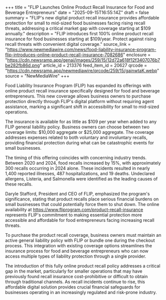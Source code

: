 +++
title = "FLIP Launches Online Product Recall Insurance for Food and Beverage Entrepreneurs"
date = "2025-09-15T16:55:14Z"
draft = false
summary = "FLIP's new digital product recall insurance provides affordable protection for small to mid-sized food businesses facing rising recall threats, addressing a critical market gap with coverage starting at $109 annually."
description = "FLIP introduces first 100% online product recall insurance for food businesses starting at $109/year. Protect against rising recall threats with convenient digital coverage."
source_link = "https://www.newmediawire.com/news/food-liability-insurance-program-flip-introduces-online-product-recall-insurance-7082686"
enclosure = "https://cdn.newsramp.app/genai/images/259/15/12d72a618f12f3407076b7be282fb86d.png"
article_id = 213376
feed_item_id = 20627
qrcode = "https://cdn.newsramp.app/newmediawire/qrcode/259/15/gainwtaK.webp"
source = "NewMediaWire"
+++

<p>Food Liability Insurance Program (FLIP) has expanded its offerings with online product recall insurance specifically designed for food and beverage entrepreneurs. This new coverage allows business owners to purchase protection directly through FLIP's digital platform without requiring agent assistance, marking a significant shift in accessibility for small to mid-sized operations.</p><p>The insurance is available for as little as $109 per year when added to any FLIP general liability policy. Business owners can choose between two coverage limits: $10,000 aggregate or $25,000 aggregate. The coverage addresses expenses related to both voluntary and involuntary recalls, providing financial protection during what can be catastrophic events for small businesses.</p><p>The timing of this offering coincides with concerning industry trends. Between 2020 and 2024, food recalls increased by 15%, with approximately 300 recalls occurring in 2024 alone. These incidents resulted in nearly 1,400 reported illnesses, 487 hospitalizations, and 19 deaths. Undeclared allergens, Listeria, and Salmonella were identified as the leading causes of these recalls.</p><p>Daryle Stafford, President and CEO of FLIP, emphasized the program's significance, stating that product recalls place serious financial burdens on small businesses that could potentially force them to shut down. The online availability at <a href="https://www.fliprogram.com/product-recall-insurance" rel="nofollow" target="_blank">https://www.fliprogram.com/product-recall-insurance</a> represents FLIP's commitment to making essential protection more accessible and affordable for food entrepreneurs facing increasing recall threats.</p><p>To purchase the product recall coverage, business owners must maintain an active general liability policy with FLIP or bundle one during the checkout process. This integration with existing coverage options streamlines the insurance process for food and beverage entrepreneurs who can now access multiple types of liability protection through a single provider.</p><p>The introduction of this fully online product recall policy addresses a critical gap in the market, particularly for smaller operations that may have previously found recall insurance cost-prohibitive or difficult to obtain through traditional channels. As recall incidents continue to rise, this affordable digital solution provides crucial financial safeguards for businesses operating in an increasingly regulated and risk-prone industry.</p>